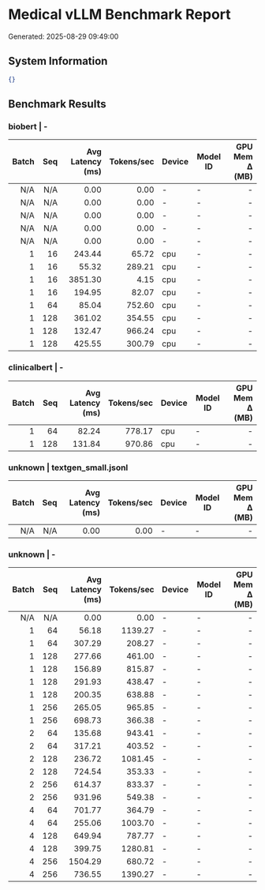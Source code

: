 # Medical vLLM Benchmark Report
Generated: 2025-08-29 09:49:00

## System Information
```json
{}
```

## Benchmark Results

### biobert | -

| Batch | Seq | Avg Latency (ms) | Tokens/sec | Device | Model ID | GPU Mem Δ (MB) |
|------:|----:|-----------------:|-----------:|--------|----------|---------------:|
| N/A | N/A | 0.00 | 0.00 | - | - | - |
| N/A | N/A | 0.00 | 0.00 | - | - | - |
| N/A | N/A | 0.00 | 0.00 | - | - | - |
| N/A | N/A | 0.00 | 0.00 | - | - | - |
| N/A | N/A | 0.00 | 0.00 | - | - | - |
| 1 | 16 | 243.44 | 65.72 | cpu | - | - |
| 1 | 16 | 55.32 | 289.21 | cpu | - | - |
| 1 | 16 | 3851.30 | 4.15 | cpu | - | - |
| 1 | 16 | 194.95 | 82.07 | cpu | - | - |
| 1 | 64 | 85.04 | 752.60 | cpu | - | - |
| 1 | 128 | 361.02 | 354.55 | cpu | - | - |
| 1 | 128 | 132.47 | 966.24 | cpu | - | - |
| 1 | 128 | 425.55 | 300.79 | cpu | - | - |


### clinicalbert | -

| Batch | Seq | Avg Latency (ms) | Tokens/sec | Device | Model ID | GPU Mem Δ (MB) |
|------:|----:|-----------------:|-----------:|--------|----------|---------------:|
| 1 | 64 | 82.24 | 778.17 | cpu | - | - |
| 1 | 128 | 131.84 | 970.86 | cpu | - | - |


### unknown | textgen_small.jsonl

| Batch | Seq | Avg Latency (ms) | Tokens/sec | Device | Model ID | GPU Mem Δ (MB) |
|------:|----:|-----------------:|-----------:|--------|----------|---------------:|
| N/A | N/A | 0.00 | 0.00 | - | - | - |


### unknown | -

| Batch | Seq | Avg Latency (ms) | Tokens/sec | Device | Model ID | GPU Mem Δ (MB) |
|------:|----:|-----------------:|-----------:|--------|----------|---------------:|
| N/A | N/A | 0.00 | 0.00 | - | - | - |
| 1 | 64 | 56.18 | 1139.27 | - | - | - |
| 1 | 64 | 307.29 | 208.27 | - | - | - |
| 1 | 128 | 277.66 | 461.00 | - | - | - |
| 1 | 128 | 156.89 | 815.87 | - | - | - |
| 1 | 128 | 291.93 | 438.47 | - | - | - |
| 1 | 128 | 200.35 | 638.88 | - | - | - |
| 1 | 256 | 265.05 | 965.85 | - | - | - |
| 1 | 256 | 698.73 | 366.38 | - | - | - |
| 2 | 64 | 135.68 | 943.41 | - | - | - |
| 2 | 64 | 317.21 | 403.52 | - | - | - |
| 2 | 128 | 236.72 | 1081.45 | - | - | - |
| 2 | 128 | 724.54 | 353.33 | - | - | - |
| 2 | 256 | 614.37 | 833.37 | - | - | - |
| 2 | 256 | 931.96 | 549.38 | - | - | - |
| 4 | 64 | 701.77 | 364.79 | - | - | - |
| 4 | 64 | 255.06 | 1003.70 | - | - | - |
| 4 | 128 | 649.94 | 787.77 | - | - | - |
| 4 | 128 | 399.75 | 1280.81 | - | - | - |
| 4 | 256 | 1504.29 | 680.72 | - | - | - |
| 4 | 256 | 736.55 | 1390.27 | - | - | - |

